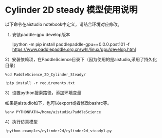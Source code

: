 # Cylinder 2D steady 模型使用说明
  以下命令在aistudio notebook中定义，请结合环境对应修改。
  
1) 安装paddle-gpu develop版本
    
   !python -m pip install paddlepaddle-gpu==0.0.0.post101 -f https://www.paddlepaddle.org.cn/whl/linux/gpu/develop.html
    
2）安装依赖项，在PaddleScience目录下（因为使用的是aistudio,采用了持久化目录）

    %cd PaddleScience_2D_Cylinder_Steady/
    
    !pip install -r requirements.txt
    
3）设置python搜索路径，添加环境变量

   如果是aistudio如下，也可以export或者修改bashrc等。
   
    %env PYTHONPATH=/home/aistudio/PaddleScience
   
   
   
4）执行仿真模型
   
    !python examples/cylinder2d/cylinder2d_steady1.py
